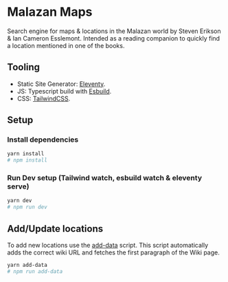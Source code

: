 # Malazan Maps

Search engine for maps & locations in the Malazan world by Steven Erikson & Ian Cameron Esslemont. Intended as a reading companion to quickly find a location mentioned in one of the books.

## Tooling

- Static Site Generator: [Eleventy](https://www.11ty.dev/).
- JS: Typescript build with [Esbuild](https://esbuild.github.io/).
- CSS: [TailwindCSS](https://tailwindcss.com/).

## Setup

### Install dependencies

```bash
yarn install
# npm install
```

### Run Dev setup (Tailwind watch, esbuild watch & eleventy serve)

```bash
yarn dev
# npm run dev
```

## Add/Update locations

To add new locations use the [add-data](./tools/add-data.js) script. This script automatically adds the correct wiki URL and fetches the first paragraph of the Wiki page.

```bash
yarn add-data
# npm run add-data
```
